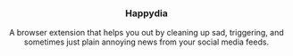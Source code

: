 <p align="center">
  <a href="#>
    <img src="icons/on.png" alt="Logo" width="80" height="80">
  </a>

  <h3 align="center">Happydia</h3>

  <p align="center">
    A browser extension that helps you out by cleaning up sad, triggering, and sometimes just plain annoying news from your social media feeds.
  </p>
</p>
